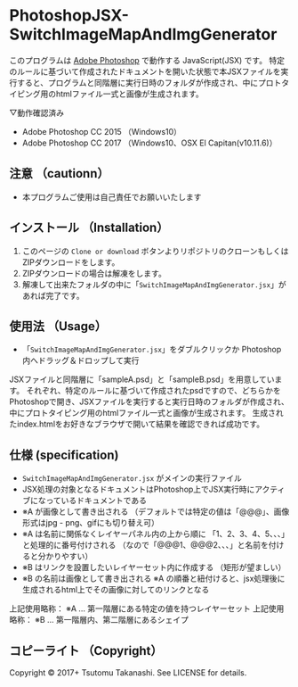 # PhotoshopJSX-SwitchImageMapAndImgGenerator

このプログラムは [Adobe Photoshop](http://www.adobe.com/jp/products/photoshop.html) で動作する JavaScript(JSX) です。
特定のルールに基づいて作成されたドキュメントを開いた状態で本JSXファイルを実行すると、プログラムと同階層に実行日時のフォルダが作成され、中にプロトタイピング用のhtmlファイル一式と画像が生成されます。

▽動作確認済み
* Adobe Photoshop CC 2015 （Windows10）
* Adobe Photoshop CC 2017 （Windows10、OSX El Capitan(v10.11.6)）


## 注意 （cautionn）

* 本プログラムご使用は自己責任でお願いいたします


## インストール （Installation）

1. このページの `Clone or download` ボタンよりリポジトリのクローンもしくはZIPダウンロードをします。
2. ZIPダウンロードの場合は解凍をします。
3. 解凍して出来たフォルダの中に「`SwitchImageMapAndImgGenerator.jsx`」があれば完了です。


## 使用法 （Usage）

* 「`SwitchImageMapAndImgGenerator.jsx`」をダブルクリックか Photoshop 内へドラッグ＆ドロップして実行

JSXファイルと同階層に「sampleA.psd」と「sampleB.psd」を用意しています。
それぞれ、特定のルールに基づいて作成されたpsdですので、どちらかをPhotoshopで開き、JSXファイルを実行すると実行日時のフォルダが作成され、中にプロトタイピング用のhtmlファイル一式と画像が生成されます。
生成されたindex.htmlをお好きなブラウザで開いて結果を確認できれば成功です。


## 仕様 (specification)

* `SwitchImageMapAndImgGenerator.jsx` がメインの実行ファイル
* JSX処理の対象となるドキュメントはPhotoshop上でJSX実行時にアクティブになっているドキュメントである
* ※A が画像として書き出される （デフォルトでは特定の値は「@@@」、画像形式はjpg - png、gifにも切り替え可）
* ※A は名前に関係なくレイヤーパネル内の上から順に 「1、2、3、4、5、、、」 と処理的に番号付けされる （なので「@@@1、@@@2、、、」と名前を付けると分かりやすい）
* ※B はリンクを設置したいレイヤーセット内に作成する （矩形が望ましい）
* ※B の名前は画像として書き出される ※A の順番と紐付けると、jsx処理後に生成されるhtml上でその画像に対してのリンクとなる

上記使用略称： ※A … 第一階層にある特定の値を持つレイヤーセット
上記使用略称： ※B … 第一階層内、第二階層にあるシェイプ


## コピーライト （Copyright）
Copyright © 2017+ Tsutomu Takanashi. See LICENSE for details.
